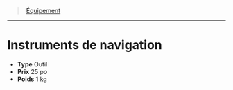 ﻿> [Équipement](hd_equipment.md)

---

# Instruments de navigation

- **Type** Outil
- **Prix** 25 po
- **Poids** 1 kg

